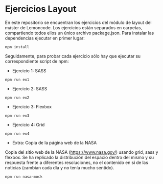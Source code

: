 # Ejercicios Layout

En este repositorio se encuentran los ejercicios del módulo de layout del máster de Lemoncode. Los ejercicios están separados en carpetas, compartiendo todos ellos un único archivo package.json. Para instalar las dependencias ejecutar en primer lugar: 

```
npm install
```

Seguidamente, para probar cada ejercicio sólo hay que ejecutar su correspondiente script de npm:

* Ejercicio 1: SASS 

```
npm run ex1
```

* Ejercicio 2: SASS

```
npm run ex2
```

* Ejercicio 3: Flexbox

```
npm run ex3
```

* Ejercicio 4: Grid

```
npm run ex4
```

* Extra: Copia de la página web de la NASA

Copia del sitio web de la NASA (https://www.nasa.gov/) usando grid, sass y flexbox. Se ha replicado la distribución del espacio dentro del mismo y su respuesta frente a diferentes resoluciones, no el contenido en sí de las noticias (cambian cada día y no tenía mucho sentido).

```
npm run nasa-mock
```